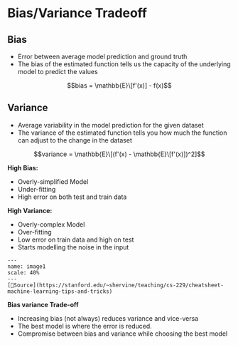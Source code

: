 # Bias/Variance Tradeoff

## Bias

* Error between average model prediction and ground truth
* The bias of the estimated function tells us the capacity of the underlying model to predict the values

$$bias = \mathbb{E}\[f'(x)] - f(x)$$

## Variance

* Average variability in the model prediction for the given dataset
* The variance of the estimated function tells you how much the function can adjust to the change in the dataset

$$variance = \mathbb{E}\[(f'(x) - \mathbb{E}\[f'(x)])^2]$$

**High Bias:**

* Overly-simplified Model
* Under-fitting
* High error on both test and train data

**High Variance:**

* Overly-complex Model
* Over-fitting
* Low error on train data and high on test
* Starts modelling the noise in the input

```
---
name: image1
scale: 40%
---
[📖Source](https://stanford.edu/~shervine/teaching/cs-229/cheatsheet-machine-learning-tips-and-tricks) 
```

**Bias variance Trade-off**

* Increasing bias (not always) reduces variance and vice-versa
* The best model is where the error is reduced.
* Compromise between bias and variance while choosing the best model
